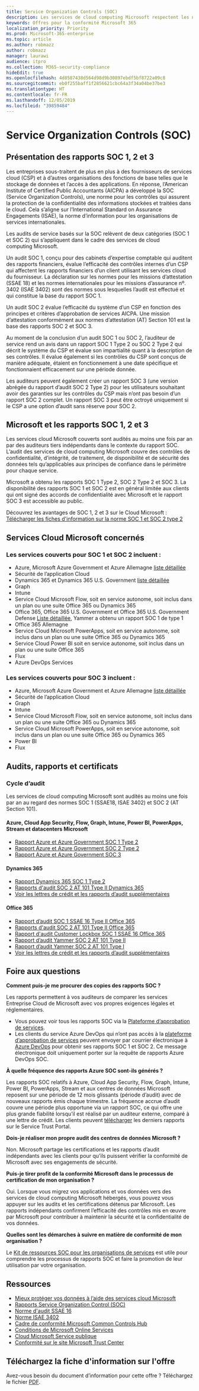 ```yaml
---
title: Service Organization Controls (SOC)
description: Les services de cloud computing Microsoft respectent les normes SOC en matière de sécurité opérationnelle.
keywords: Offres pour la conformité Microsoft 365
localization_priority: Priority
ms.prod: Microsoft-365-enterprise
ms.topic: article
ms.author: robmazz
author: robmazz
manager: laurawi
audience: itpro
ms.collection: M365-security-compliance
hideEdit: true
ms.openlocfilehash: 4d8587438d564d98d9b30897ebdf5bf8722a09c8
ms.sourcegitcommit: eb0f255baff1f2856621cbc64a3f34a04be37be3
ms.translationtype: HT
ms.contentlocale: fr-FR
ms.lasthandoff: 12/05/2019
ms.locfileid: "39859484"
---
```

# <a name="service-organization-controls-soc"></a>Service Organization Controls (SOC)

## <a name="soc-1-2-and-3-reports-overview"></a>Présentation des rapports SOC 1, 2 et 3

Les entreprises sous-traitent de plus en plus à des fournisseurs de services cloud (CSP) et à d’autres organisations des fonctions de base telles que le stockage de données et l’accès à des applications. En réponse, l’American Institute of Certified Public Accountants (AICPA) a développé la SOC (Service Organization Controls), une norme pour les contrôles qui assurent la protection de la confidentialité des informations stockées et traitées dans le cloud. Cela s’aligne sur l’International Standard on Assurance Engagements (ISAE), la norme d’information pour les organisations de services internationales.

Les audits de service basés sur la SOC relèvent de deux catégories (SOC 1 et SOC 2) qui s’appliquent dans le cadre des services de cloud computing Microsoft.

Un audit SOC 1, conçu pour des cabinets d’expertise comptable qui auditent des rapports financiers, évalue l’efficacité des contrôles internes d’un CSP qui affectent les rapports financiers d’un client utilisant les services cloud du fournisseur. La déclaration sur les normes pour les missions d’attestation (SSAE 18) et les normes internationales pour les missions d’assurance nº. 3402 (ISAE 3402) sont des normes sous lesquelles l’audit est effectué et qui constitue la base du rapport SOC 1.

Un audit SOC 2 évalue l’efficacité du système d’un CSP en fonction des principes et critères d’approbation de services AICPA. Une mission d’attestation conformément aux normes d’attestation (AT) Section 101 est la base des rapports SOC 2 et SOC 3.

Au moment de la conclusion d’un audit SOC 1 ou SOC 2, l’auditeur de service rend un avis dans un rapport SOC 1 Type 2 ou SOC 2 Type 2 qui décrit le système du CSP et évalue son impartialité quant à la description de ses contrôles. Il évalue également si les contrôles du CSP sont conçus de manière adéquate, étaient en fonctionnement à une date spécifique et fonctionnaient efficacement sur une période donnée.

Les auditeurs peuvent également créer un rapport SOC 3 (une version abrégée du rapport d’audit SOC 2 Type 2) pour les utilisateurs souhaitant avoir des garanties sur les contrôles du CSP mais n’ont pas besoin d’un rapport SOC 2 complet. Un rapport SOC 3 peut être octroyé uniquement si le CSP a une option d’audit sans réserve pour SOC 2.

## <a name="microsoft-and-soc-1-2-and-3-reports"></a>Microsoft et les rapports SOC 1, 2 et 3

Les services cloud Microsoft couverts sont audités au moins une fois par an par des auditeurs tiers indépendants dans le contexte du rapport SOC. L’audit des services de cloud computing Microsoft couvre des contrôles de confidentialité, d’intégrité, de traitement, de disponibilité et de sécurité des données tels qu’applicables aux principes de confiance dans le périmètre pour chaque service.

Microsoft a obtenu les rapports SOC 1 Type 2, SOC 2 Type 2 et SOC 3. La disponibilité des rapports SOC 1 et SOC 2 est en général limitée aux clients qui ont signé des accords de confidentialité avec Microsoft et le rapport SOC 3 est accessible au public.

Découvrez les avantages de SOC 1, 2 et 3 sur le Cloud Microsoft : [Télécharger les fiches d'information sur la norme SOC 1 et SOC 2 type 2](https://aka.ms/soc_backgrounder)

## <a name="microsoft-in-scope-cloud-services"></a>Services Cloud Microsoft concernés

### <a name="covered-services-for-soc-1-and-soc-2"></a>Les services couverts pour SOC 1 et SOC 2 incluent :

- Azure, Microsoft Azure Government et Azure Allemagne [liste détaillée](https://aka.ms/AzureCompliance)
- Sécurité de l’application Cloud
- Dynamics 365 et Dynamics 365 U.S. Government [liste détaillée](https://aka.ms/d365-compliance-list)
- Graph
- Intune
- Service Cloud Microsoft Flow, soit en service autonome, soit inclus dans un plan ou une suite Office 365 ou Dynamics 365
- Office 365, Office 365 U.S. Government et Office 365 U.S. Government Defense [Liste détaillée](https://go.microsoft.com/fwlink/p/?LinkID=2077751), Yammer a obtenu un rapport SOC 1 de type 1
- Office 365 Allemagne
- Service Cloud Microsoft PowerApps, soit en service autonome, soit inclus dans un plan ou une suite Office 365 ou Dynamics 365
- Service Cloud Power BI soit en service autonome, soit inclus dans un plan ou une suite Office 365
- Flux
- Azure DevOps Services

### <a name="covered-services-for-soc-3"></a>Les services couverts pour SOC 3 incluent :

- Azure, Microsoft Azure Government et Azure Allemagne [liste détaillée](https://aka.ms/AzureCompliance)
- Sécurité de l’application Cloud
- Graph
- Intune
- Service Cloud Microsoft Flow, soit en service autonome, soit inclus dans un plan ou une suite Office 365 ou Dynamics 365
- Service Cloud Microsoft PowerApps, soit en service autonome, soit inclus dans un plan ou une suite Office 365 ou Dynamics 365
- Power BI
- Flux

## <a name="audits-reports-and-certificates"></a>Audits, rapports et certificats

### <a name="audit-cycle"></a>Cycle d’audit

Les services de cloud computing Microsoft sont audités au moins une fois par an au regard des normes SOC 1 (SSAE18, ISAE 3402) et SOC 2 (AT Section 101).

#### <a name="azure-cloud-app-security-flow-graph-intune-power-bi-powerapps-stream-and-microsoft-datacenters"></a>Azure, Cloud App Security, Flow, Graph, Intune, Power BI, PowerApps, Stream et datacenters Microsoft

- [Rapport Azure et Azure Government SOC 1 Type 2](https://go.microsoft.com/fwlink/p/?linkid=2099601)
- [Rapport Azure et Azure Government SOC 2 Type 2](https://aka.ms/azuresoc2auditreport)
- [Rapport Azure et Azure Government SOC 3](https://aka.ms/azuresoc3auditreport)

#### <a name="dynamics-365"></a>Dynamics 365

- [Rapport Dynamics 365 SOC 1 Type 2](https://aka.ms/Dynamics365SOC1AuditReport)
- [Rapports d'audit SOC 2 AT 101 Type II Dynamics 365](https://aka.ms/Dynamics365SOC2AuditReport)
- [Voir les lettres de crédit et les rapports d’audit supplémentaires](https://aka.ms/auditreports)

#### <a name="office-365"></a>Office 365

- [Rapport d’audit SOC 1 SSAE 16 Type II Office 365](https://aka.ms/office365soc1auditreport)
- [Rapports d'audit SOC 2 AT 101 Type II Office 365](https://aka.ms/Office365SOC2AuditReport)
- [Rapport d'audit Customer Lockbox SOC 1 SSAE 16 Office 365](https://aka.ms/Office365CustomerLockboxSOCAuditReport)
- [Rapport d’audit Yammer SOC 2 AT 101 Type II](https://aka.ms/YammerSOC2AuditReport)
- [Rapport d’audit Yammer SOC 2 AT 101 Type I](https://aka.ms/YammerSOC2Type1AuditReport)
- [Voir les lettres de crédit et les rapports d’audit supplémentaires](https://aka.ms/auditreports)

## <a name="frequently-asked-questions"></a>Foire aux questions

**Comment puis-je me procurer des copies des rapports SOC ?**

Les rapports permettent à vos auditeurs de comparer les services Entreprise Cloud de Microsoft avec vos propres exigences légales et réglementaires.

- Vous pouvez voir tous les rapports SOC via la [Plateforme d’approbation de services](https://www.microsoft.com/trustcenter/STP/default.aspx).
- Les clients du service Azure DevOps qui n’ont pas accès à la [plateforme d’approbation de services](https://www.microsoft.com/trustcenter/STP/default.aspx) peuvent envoyer par courrier électronique à [Azure DevOps](mailto:AzureDevOpsSOCReport@microsoft.com) pour obtenir ses rapports SOC 1 et SOC 2. Ce message électronique doit uniquement porter sur la requête de rapports Azure DevOps SOC.

**À quelle fréquence des rapports Azure SOC sont-ils générés ?**

Les rapports SOC relatifs à Azure, Cloud App Security, Flow, Graph, Intune, Power BI, PowerApps, Stream et aux centres de données Microsoft reposent sur une période de 12 mois glissants (période d’audit) avec de nouveaux rapports émis chaque trimestre. La fréquence accrue d’audit couvre une période plus opportune via un rapport SOC, ce qui offre une plus grande fiabilité lorsqu’il est réalisé par un auditeur externe, comparé à une lettre de crédit. Les clients peuvent [télécharger](https://aka.ms/stp) les derniers rapports sur le Service Trust Portal.

**Dois-je réaliser mon propre audit des centres de données Microsoft ?**

Non. Microsoft partage les certifications et les rapports d’audit indépendants avec les clients pour qu’ils puissent vérifier la conformité de Microsoft avec ses engagements de sécurité.

**Puis-je tirer profit de la conformité Microsoft dans le processus de certification de mon organisation ?**

Oui. Lorsque vous migrez vos applications et vos données vers des services de cloud computing Microsoft hébergés, vous pouvez vous appuyer sur les audits et les certifications détenus par Microsoft. Les rapports indépendants confirment l’efficacité des contrôles mis en œuvre par Microsoft pour contribuer à maintenir la sécurité et la confidentialité de vos données.

**Quelles sont les démarches à suivre en matière de conformité de mon organisation ?**

Le [Kit de ressources SOC pour les organisations de services](https://aka.ms/soc-toolkit) est utile pour comprendre les processus de rapports SOC et faire la promotion de leur utilisation par votre organisation.

## <a name="resources"></a>Ressources

 - [Mieux protéger vos données à l’aide des services cloud Microsoft](https://www.microsoft.com/trustcenter/guidance/protect-data)
 - [Rapports Service Organization Control (SOC)](https://aka.ms/mssocreports)
 - [Norme d'audit SSAE 16](https://www.ssae-16.com/)
 - [Norme ISAE 3402](https://isae3402.com/)
 - [Cadre de conformité Microsoft Common Controls Hub](https://www.microsoft.com/trustcenter/common-controls-hub)
 - [Conditions de Microsoft Online Services](https://aka.ms/Online-Services-Terms)
 - [Cloud Microsoft Service publique](https://go.microsoft.com/fwlink/p/?linkid=2087246)
 - [Conformité sur le site Microsoft Trust Center](https://www.microsoft.com/trust-center/compliance/compliance-overview)

## <a name="download-the-offering-backgrounder"></a>Téléchargez la fiche d'information sur l'offre

Avez-vous besoin du document d’information pour cette offre ? Téléchargez le fichier [PDF](https://download.microsoft.com/download/F/E/1/FE10DD69-B5A9-4DA7-A86A-1F565D2B6472/SOC_backgrounder-2018.pdf).
